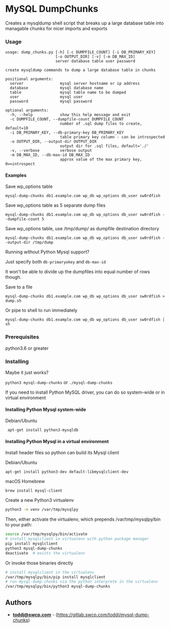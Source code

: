 # MySQL DumpChunks
Creates a mysqldump shell script that breaks up a large database table into managable chunks for nicer imports and exports


### Usage
```
usage: dump_chunks.py [-h] [-c DUMPFILE_COUNT] [-i DB_PRIMARY_KEY]
                      [-o OUTPUT_DIR] [-v] [-m DB_MAX_ID]
                      server database table user password

create mysqldump commands to dump a large database table in chunks

positional arguments:
  server                mysql server hostname or ip address
  database              mysql database name
  table                 mysql table name to be dumped
  user                  mysql user
  password              mysql password

optional arguments:
  -h, --help            show this help message and exit
  -c DUMPFILE_COUNT, --dumpfile-count DUMPFILE_COUNT
                        number of .sql dump files to create, default=10
  -i DB_PRIMARY_KEY, --db-primary-key DB_PRIMARY_KEY
                        table primary key column - can be introspected
  -o OUTPUT_DIR, --output-dir OUTPUT_DIR
                        output dir for .sql files, default='./'
  -v, --verbose         verbose output
  -m DB_MAX_ID, --db-max-id DB_MAX_ID
                        approx value of the max primary key, 0==introspect
```
#### Examples
Save wp_options table

``` mysql-dump-chunks db1.example.com wp_db wp_options db_user sw0rdfish ```

Save wp_options table as 5 separate dump files

``` mysql-dump-chunks db1.example.com wp_db wp_options db_user sw0rdfish --dumpfile-count 5 ```

Save wp_options table, use /tmp/dump/ as dumpfile destination directory

``` mysql-dump-chunks db1.example.com wp_db wp_options db_user sw0rdfish --output-dir /tmp/dump ```

Running without Python Mysql support? 

Just specify both `db-primaryokey` and `db-max-id`

It won't be able to divide up the dumpfiles into equal number of rows though.

Save to a file

``` mysql-dump-chunks db1.example.com wp_db wp_options db_user sw0rdfish > dump.sh ```

Or pipe to shell to run immediately

``` mysql-dump-chunks db1.example.com wp_db wp_options db_user sw0rdfish | sh ```

### Prerequisites

python3.6 or greater


### Installing

Maybe it just works? 

```python3 mysql-dump-chunks```
or
```./mysql-dump-chunks```

If you need to install Python MySQL driver, you can do so system-wide or in virtual environment

#### Installing Python Mysql system-wide
Debian/Ubuntu 

``` apt-get install python3-mysqldb```


#### Installing Python Mysql in a virtual environment
Install header files so python can build its Mysql client

Debian/Ubuntu

``` apt-get install python3-dev default-libmysqlclient-dev ```

macOS Homebrew

``` brew install mysql-client ```

Create a new Python3 virtualenv

```bash
python3 -m venv /var/tmp/mysqlpy
```

Then, either activate the virtualenv, which prepends /var/tmp/mysqlpy/bin to your path:

```bash
source /var/tmp/mysqlpy/bin/activate
# install mysqlclient in virtualenv with python package manager
pip install mysqlclient
python3 mysql-dump-chunks
deactivate  # exists the virtualenv
```
Or invoke those binaries directly

```bash
# install mysqlclient in the virtualenv
/var/tmp/mysqlpy/bin/pip install mysqlclient
# run mysql-dump-chunks via the python interprete in the virtualenv
/var/tmp/mysqlpy/bin/python3 mysql-dump-chunks
```

## Authors

* **toddj@swcp.com** - (https://gitlab.swcp.com/toddj/mysql-dump-chunks)

